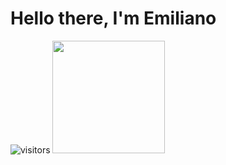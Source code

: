 # Hello there, I'm Emiliano
![visitors](https://visitor-badge.glitch.me/badge?page_id=page.id)
<img height="180em" src="https://github-readme-stats.vercel.app/api?username=mcchama&show_icons=true&hide_border=true&&count_private=true&include_all_commits=true" />

